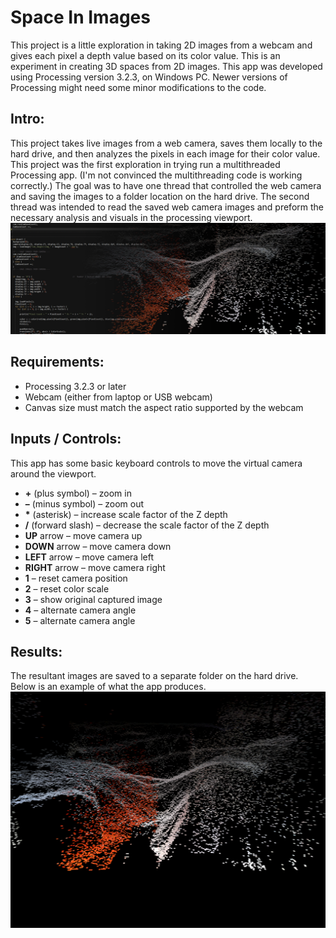 # Space In Images

This project is a little exploration in taking 2D images from a webcam and gives each pixel a depth value based on its color value. This is an experiment in creating 3D spaces from 2D images. This app was developed using Processing version 3.2.3, on Windows PC. Newer versions of Processing might need some minor modifications to the code.

## Intro:

This project takes live images from a web camera, saves them locally to the hard drive, and then analyzes the pixels in each image for their color value. This project was the first exploration in trying run a multithreaded Processing app. (I&#39;m not convinced the multithreading code is working correctly.) The goal was to have one thread that controlled the web camera and saving the images to a folder location on the hard drive. The second thread was intended to read the saved web camera images and preform the necessary analysis and visuals in the processing viewport.
![Diagram](https://github.com/Crashnorun/Space_In_Images/blob/master/Diagrams/Code_03.jpg)

## Requirements:

- Processing 3.2.3 or later
- Webcam (either from laptop or USB webcam)
- Canvas size must match the aspect ratio supported by the webcam

## Inputs / Controls:

This app has some basic keyboard controls to move the virtual camera around the viewport.

- **+** (plus symbol) – zoom in
- **–** (minus symbol) – zoom out
- **\*** (asterisk) – increase scale factor of the Z depth
- **/** (forward slash) – decrease the scale factor of the Z depth
- **UP** arrow – move camera up
- **DOWN** arrow – move camera down
- **LEFT** arrow – move camera left
- **RIGHT** arrow – move camera right
- **1** – reset camera position
- **2** – reset color scale
- **3** – show original captured image
- **4** – alternate camera angle
- **5** – alternate camera angle

## Results:

The resultant images are saved to a separate folder on the hard drive. Below is an example of what the app produces.
![Example result](https://github.com/Crashnorun/Space_In_Images/blob/master/Diagrams/Image_31.png)
